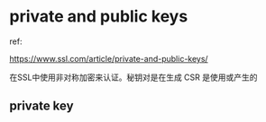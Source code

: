 # private and public keys

ref:

https://www.ssl.com/article/private-and-public-keys/

在SSL中使用非对称加密来认证。秘钥对是在生成 CSR 是使用或产生的

## private key

